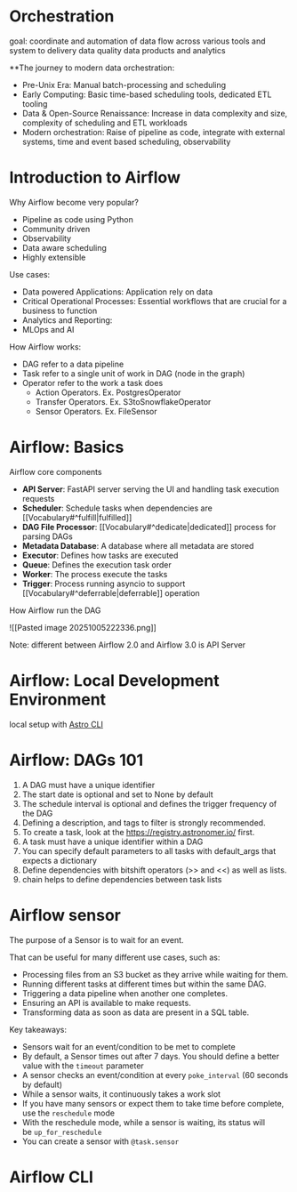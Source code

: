 # Orchestration

goal: coordinate and automation of data flow across various tools and system to delivery data quality data products and analytics 

**The journey to modern data orchestration:

* Pre-Unix Era: Manual batch-processing and scheduling 
* Early Computing: Basic time-based scheduling tools, dedicated ETL tooling 
* Data & Open-Source Renaissance: Increase in data complexity and size, complexity of scheduling and ETL workloads
* Modern orchestration: Raise of pipeline as code, integrate with external systems, time and event based scheduling, observability

# Introduction to Airflow

Why Airflow become very popular?
* Pipeline as code using Python
* Community driven
* Observability 
* Data aware scheduling 
* Highly extensible 

Use cases: 
* Data powered Applications: Application rely on data 
* Critical Operational Processes: Essential workflows that are crucial for a business to function
* Analytics and Reporting: 
* MLOps and AI

How Airflow works:
* DAG refer to a data pipeline 
* Task refer to a single unit of work in DAG (node in the graph)
* Operator refer to the work a task does 
	* Action Operators. Ex. PostgresOperator 
	* Transfer Operators. Ex. S3toSnowflakeOperator 
	* Sensor Operators. Ex. FileSensor

# Airflow: Basics

Airflow core components 
* **API Server**: FastAPI server serving the UI and handling task execution requests
* **Scheduler**: Schedule tasks when dependencies are [[Vocabulary#^fulfill|fulfilled]]
* **DAG File Processor**: [[Vocabulary#^dedicate|dedicated]] process for parsing DAGs
* **Metadata Database**: A database where all metadata are stored 
* **Executor**: Defines how tasks are executed
* **Queue**: Defines the execution task order 
* **Worker**: The process execute the tasks
* **Trigger**: Process running asyncio to support [[Vocabulary#^deferrable|deferrable]] operation

How Airflow run the DAG

![[Pasted image 20251005222336.png]]

Note: different between Airflow 2.0 and Airflow 3.0 is API Server


# Airflow: Local Development Environment

local setup with [Astro CLI](https://github.com/astronomer/astro-cli)

# Airflow: DAGs 101

1. A DAG must have a unique identifier
2. The start date is optional and set to None by default
3. The schedule interval is optional and defines the trigger frequency of the DAG
4. Defining a description, and tags to filter is strongly recommended.
5. To create a task, look at the https://registry.astronomer.io/ first.
6. A task must have a unique identifier within a DAG
7. You can specify default parameters to all tasks with default_args that expects a dictionary
8. Define dependencies with bitshift operators (>> and <<) as well as lists.
9. chain helps to define dependencies between task lists


# Airflow sensor
The purpose of a Sensor is to wait for an event.

That can be useful for many different use cases, such as:

- Processing files from an S3 bucket as they arrive while waiting for them.
- Running different tasks at different times but within the same DAG.
- Triggering a data pipeline when another one completes.
- Ensuring an API is available to make requests.
- Transforming data as soon as data are present in a SQL table.

Key takeaways:

- Sensors wait for an event/condition to be met to complete
- By default, a Sensor times out after 7 days. You should define a better value with the `timeout` parameter
- A sensor checks an event/condition at every `poke_interval` (60 seconds by default)
- While a sensor waits, it continuously takes a work slot
- If you have many sensors or expect them to take time before complete, use the `reschedule` mode
- With the reschedule mode, while a sensor is waiting, its status will be `up_for_reschedule`
- You can create a sensor with `@task.sensor`

# Airflow CLI 

